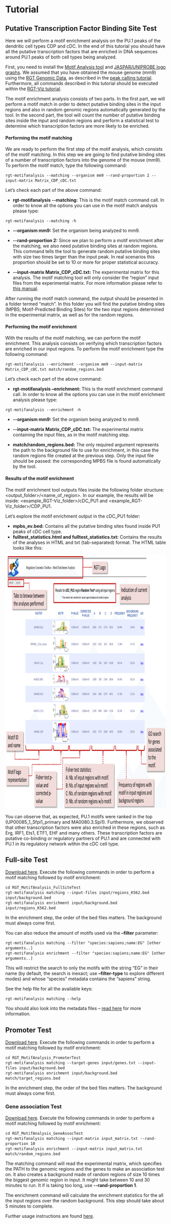 # Tutorial

## Putative Transcription Factor Binding Site Test
Here we will perform a motif enrichment analysis on the PU.1 peaks of the dendritic cell types CDP and cDC. In the end of this tutorial you should have all the putative transcription factors that are enriched in DNA sequences around PU.1 peaks of both cell types being analyzed.

First, you need to install the [Motif Analysis tool](https://reg-gen.readthedocs.io/en/latest/motif_analysis/introduction.html) and [JASPAR/UNIPROBE logo graphs](https://reg-gen.readthedocs.io/en/latest/motif_analysis/additional_motif_data.html). We assumed that you have obtained the mouse genome (mm9) using the [RGT Genomic Data](https://reg-gen.readthedocs.io/en/latest/rgt/setup_data.html), as described in the [peak calling tutorial](https://reg-gen.readthedocs.io/en/latest/rgt/tutorial-peak-calling.html). Furthermore, all commands described in this tutorial should be executed within the [RGT-Viz tutorial](https://reg-gen.readthedocs.io/en/latest/rgt-viz/tutorial.html).

The motif enrichment analysis consists of two parts. In the first part, we will perform a motif match in order to detect putative binding sites in the input regions and also in random genomic regions automatically generated by the tool. In the second part, the tool will count the number of putative binding sites inside the input and random regions and perform a statistical test to determine which transcription factors are more likely to be enriched.

#### Performing the motif matching

We are ready to perform the first step of the motif analysis, which consists of the motif matching. In this step we are going to find putative binding sites of a number of transcription factors into the genome of the mouse (mm9). To perform the motif match, type the following command:

```shell
rgt-motifanalysis --matching --organism mm9 --rand-proportion 2 --input-matrix Matrix_CDP_cDC.txt
```

Let’s check each part of the above command:

- <b>rgt-motifanalysis \-\-matching:</b> This is the motif match command call. In order to know all the options you can use in the motif match analysis please type:

```shell
rgt-motifanalysis --matching -h
```

- <b>\-\-organism mm9:</b> Set the organism being analyzed to mm9.

- <b>\-\-rand-proportion 2:</b> Since we plan to perform a motif enrichment after the matching, we also need putative binding sites at random regions. This command tells the tool to generate random putative binding sites with size two times larger than the input peak. In real scenarios this proportion should be set to 10 or more for proper statistical accuracy.

- <b>\-\-input-matrix Matrix_CDP_cDC.txt:</b> The experimental matrix for this analysis. The motif matching tool will only consider the “region” input files from the experimental matrix. For more information please refer to [this manual](https://reg-gen.readthedocs.io/en/latest/motif_analysis/tool_usage.html).

After running the motif match command, the output should be presented in a folder termed “match”. In this folder you will find the putative binding sites (MPBS; Motif-Predicted Binding Sites) for the two input regions determined in the experimental matrix, as well as for the random regions.

#### Performing the motif enrichment 
With the results of the motif matching, we can perform the motif enrichment. This analysis consists on verifying which transcription factors are enriched in our input regions. To perform the motif enrichment type the following command:

```shell
rgt-motifanalysis --enrichment --organism mm9 --input-matrix Matrix_CDP_cDC.txt match/random_regions.bed
```

Let’s check each part of the above command:

- <b>rgt-motifanalysis –enrichment:</b> This is the motif enrichment command call. In order to know all the options you can use in the motif enrichment analysis please type:

```shell
rgt-motifanalysis --enrichment -h
```
- <b>\-\-organism mm9:</b> Set the organism being analyzed to mm9.

- <b>\-\-input-matrix Matrix_CDP_cDC.txt:</b> The experimental matrix containing the input files, as in the motif matching step.

- <b>match/random_regions.bed:</b> The only required argument represents the path to the background file to use for enrichment, in this case the random regions file created at the previous step. Only the input file should be passed: the corresponding MPBS file is found automatically by the tool.

#### Results of the motif enrichment

The motif enrichment tool outputs files inside the following folder structure: \<output\_folder\>/\<name\_of\_region\>. In our example, the results will be inside: \<example\_RGT-Viz\_folder\>/cDC\_PU1 and \<example\_RGT-Viz\_folder\>/CDP\_PU1.

Let’s explore the motif enrichment output in the cDC\_PU1 folder:

- <b>mpbs\_ev.bed:</b> Contains all the putative binding sites found inside PU1 peaks of cDC cell type.
- <b>fulltest\_statistics.html and fulltest\_statistics.txt:</b> Contains the results of the analyses in HTML and txt (tab-separated) format. The HTML table looks like this:

<img src="../_static/motif_analysis/RGT_MotifEnrichment_Figure-1.png" width="1000" height="790">

You can observe that, as expected, PU.1 motifs were ranked in the top (UP00085\_1\_Sfpi1\_primary and MA0080.3.Spi1). Furthermore, we observed that other transcription factors were also enriched in these regions, such as Erg, IRF1, Ets1, ETF1, EHF and many others. These transcription factors are putative co-binding or regulatory partners of PU.1 and are connected with PU.1 in its regulatory network within the cDC cell type.

## Full-site Test
[Download here](https://costalab.ukaachen.de/open_data/RGT/MotifAnalysis/RGT_MotifAnalysis_FullSiteTest.tar.gz). Execute the following commands in order to perform a motif matching followed by motif enrichment:

```shell
cd RGT_MotifAnalysis_FullSiteTest
rgt-motifanalysis matching --input-files input/regions_K562.bed input/background.bed 
rgt-motifanalysis enrichment input/background.bed input/regions_K562.bed
```

In the enrichment step, the order of the bed files matters. The background must always come first.

You can also reduce the amount of motifs used via the **–filter** parameter:

```shell
rgt-motifanalysis matching --filter "species:sapiens;name:EG" [other arguments..]
rgt-motifanalysis enrichment --filter "species:sapiens;name:EG" [other arguments..]
```

This will restrict the search to only the motifs with the string “EG” in their name (by default, the search is inexact; use **–filter-type** to explore different modes) and whose “species” metadata contains the “sapiens” string.

See the help file for all the available keys:

```
rgt-motifanalysis matching --help
```

You should also look into the metadata files – [read here](https://reg-gen.readthedocs.io/en/latest/motif_analysis/additional_motif_data.html) for more information.

## Promoter Test

[Download here](https://costalab.ukaachen.de/open_data/RGT/MotifAnalysis/RGT_MotifAnalysis_PromoterTest.tar.gz). Execute the following commands in order to perform a motif matching followed by motif enrichment:
```shell
cd RGT_MotifAnalysis_PromoterTest
rgt-motifanalysis matching --target-genes input/genes.txt --input-files input/background.bed
rgt-motifanalysis enrichment input/background.bed match/target_regions.bed
```

In the enrichment step, the order of the bed files matters. The background must always come first.

### Gene association Test
[Download here](https://costalab.ukaachen.de/open_data/RGT/MotifAnalysis/RGT_MotifAnalysis_GeneAssocTest.tar.gz). Execute the following commands in order to perform a motif matching followed by motif enrichment:

```
cd RGT_MotifAnalysis_GeneAssocTest
rgt-motifanalysis matching --input-matrix input_matrix.txt --rand-proportion 10
rgt-motifanalysis enrichment --input-matrix input_matrix.txt match/random_regions.bed
```

The matching command will read the experimental matrix, which specifies the PATH to the genomic regions and the genes to make an association test on. It also creates a background made of random regions of size 10 times the biggest genomic region in input. It might take between 10 and 30 minutes to run. It if is taking too long, use **--rand-proportion 1**.

The enrichment command will calculate the enrichment statistics for the all the input regions over the random background. This step should take about 5 minutes to complete.

Further usage instructions are found [here](https://reg-gen.readthedocs.io/en/latest/motif_analysis/tool_usage.html).
